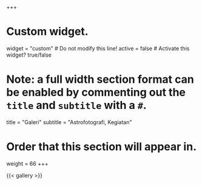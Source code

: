 +++
# Custom widget.
widget = "custom"  # Do not modify this line!
active = false  # Activate this widget? true/false

# Note: a full width section format can be enabled by commenting out the `title` and `subtitle` with a `#`.
title = "Galeri"
subtitle = "Astrofotografi, Kegiatan"

# Order that this section will appear in.
weight = 66
+++

{{< gallery >}}
